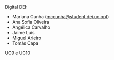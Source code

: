 Digital DEI:

- Mariana Cunha (mccunha@student.dei.uc.opt)
- Ana Sofia Oliveira
- Angélica Carvalho
- Jaime Luís
- Miguel Arieiro
- Tomás Capa

UC9 e UC10